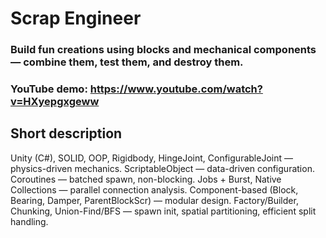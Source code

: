 # Scrap Engineer

### Build fun creations using blocks and mechanical components — combine them, test them, and destroy them.
### YouTube demo: https://www.youtube.com/watch?v=HXyepgxgeww

## Short description
  Unity (C#), SOLID, OOP, Rigidbody, HingeJoint, ConfigurableJoint — physics-driven mechanics.
  ScriptableObject — data-driven configuration.
  Coroutines — batched spawn, non-blocking.
  Jobs + Burst, Native Collections — parallel connection analysis.
  Component-based (Block, Bearing, Damper, ParentBlockScr) — modular design.
  Factory/Builder, Chunking, Union-Find/BFS — spawn init, spatial partitioning, efficient split handling.
